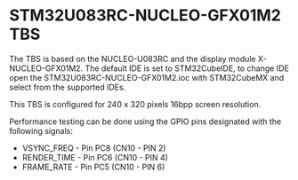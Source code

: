 # STM32U083RC-NUCLEO-GFX01M2 TBS

The TBS is based on the NUCLEO-U083RC and the display module X-NUCLEO-GFX01M2. The default IDE is set to STM32CubeIDE, to change IDE open the STM32U083RC-NUCLEO-GFX01M2.ioc with STM32CubeMX and select from the supported IDEs.

This TBS is configured for 240 x 320 pixels 16bpp screen resolution.

Performance testing can be done using the GPIO pins designated with the following signals:
 - VSYNC_FREQ  - Pin PC8 (CN10 - PIN 2)
 - RENDER_TIME - Pin PC6 (CN10 - PIN 4)
 - FRAME_RATE  - Pin PC5 (CN10 - PIN 6)


